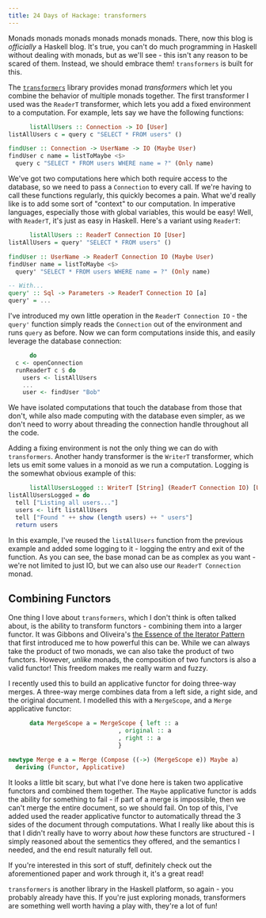 ```yaml
---
title: 24 Days of Hackage: transformers
---
```


Monads monads monads monads monads monads. There, now this blog is *officially*
a Haskell blog. It's true, you can't do much programming in Haskell without
dealing with monads, but as we'll see - this isn't any reason to be scared of
them. Instead, we should embrace them! `transformers` is built for this.

The [`transformers`](http://hackage.haskell.org/package/transformers) library
provides monad *transformers* which let you combine the behavior of multiple
monads together. The first transformer I used was the `ReaderT` transformer,
which lets you add a fixed environment to a computation. For example, lets say
we have the following functions:

```haskell
      listAllUsers :: Connection -> IO [User]
listAllUsers c = query c "SELECT * FROM users" ()

findUser :: Connection -> UserName -> IO (Maybe User)
findUser c name = listToMaybe <$>
  query c "SELECT * FROM users WHERE name = ?" (Only name)
```

We've got two computations here which both require access to the database, so we
need to pass a `Connection` to every call. If we're having to call these
functions regularly, this quickly becomes a pain. What we'd really like is to
add some sort of "context" to our computation. In imperative languages,
especially those with global variables, this would be easy! Well, with
`ReaderT`, it's just as easy in Haskell. Here's a variant using `ReaderT`:

```haskell
      listAllUsers :: ReaderT Connection IO [User]
listAllUsers = query' "SELECT * FROM users" ()

findUser :: UserName -> ReaderT Connection IO (Maybe User)
findUser name = listToMaybe <$>
  query' "SELECT * FROM users WHERE name = ?" (Only name)

-- With...
query' :: Sql -> Parameters -> ReaderT Connection IO [a]
query' = ...
```

I've introduced my own little operation in the `ReaderT Connection IO` - the
`query'` function simply reads the `Connection` out of the environment and runs
`query` as before. Now we can form computations inside this, and easily leverage
the database connection:

```haskell
      do
  c <- openConnection
  runReaderT c $ do
    users <- listAllUsers
    ...
    user <- findUser "Bob"
```

We have isolated computations that touch the database from those that don't,
while also made computing with the database even simpler, as we don't need to
worry about threading the connection handle throughout all the code.

Adding a fixing environment is not the only thing we can do with
`transformers`. Another handy transformer is the `WriterT` transformer, which
lets us emit some values in a monoid as we run a computation. Logging is the
somewhat obvious example of this:

```haskell
      listAllUsersLogged :: WriterT [String] (ReaderT Connection IO) [User]
listAllUsersLogged = do
  tell ["Listing all users..."]
  users <- lift listAllUsers
  tell ["Found " ++ show (length users) ++ " users"]
  return users
```

In this example, I've reused the `listAllUsers` function from the previous
example and added some logging to it - logging the entry and exit of the
function. As you can see, the base monad can be as complex as you want - we're
not limited to just IO, but we can also use our `ReaderT Connection` monad.

## Combining Functors

One thing I love about `transformers`, which I don't think is often talked
about, is the ability to transform functors - combining them into a larger
functor. It was Gibbons and Oliveira's
[the Essence of the Iterator Pattern](http://www.cs.ox.ac.uk/jeremy.gibbons/publications/iterator.pdf)
that first introduced me to how powerful this can be. While we can always take
the product of two monads, we can also take the product of two
functors. However, *unlike* monads, the composition of two functors is also a
valid functor! This freedom makes me really warm and fuzzy.

I recently used this to build an applicative functor for doing three-way
merges. A three-way merge combines data from a left side, a right side, and the
original document. I modelled this with a `MergeScope`, and a `Merge`
applicative functor:

```haskell
      data MergeScope a = MergeScope { left :: a
                               , original :: a
                               , right :: a
                               }

newtype Merge e a = Merge (Compose ((->) (MergeScope e)) Maybe a)
  deriving (Functor, Applicative)
```

It looks a little bit scary, but what I've done here is taken two applicative
functors and combined them together. The `Maybe` applicative functor is adds the
ability for something to fail - if part of a merge is impossible, then we can't
merge the entire document, so we should fail. On top of this, I've added used
the reader applicative functor to automatically thread the 3 sides of the
document through computations. What I really like about this is that I didn't
really have to worry about *how* these functors are structured - I simply
reasoned about the sementics they offered, and the semantics I needed, and the
end result naturally fell out.

If you're interested in this sort of stuff, definitely check out the
aforementioned paper and work through it, it's a great read!

`transformers` is another library in the Haskell platform, so again - you
probably already have this. If you're just exploring monads, transformers are
something well worth having a play with, they're a lot of fun!
